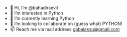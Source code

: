 - 👋 Hi, I’m @bahadirsevil
- 👀 I’m interested in Python
- 🌱 I’m currently learning Python
- 💞️ I’m looking to collaborate on (guess what) PYTHON!
- 📫 Reach me via mail address gabalaksu@gmail.com

<!---
bahadirsevil/bahadirsevil is a ✨ special ✨ repository because its `README.md` (this file) appears on your GitHub profile.
You can click the Preview link to take a look at your changes.
--->
